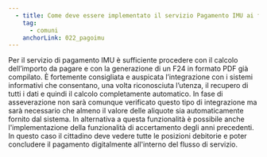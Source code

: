 ```yaml
---
  - title: Come deve essere implementato il servizio Pagamento IMU ai fini del superamento dei controlli tecnici in fase di asseverazione?
    tag:
      - comuni
    anchorLink: 022_pagoimu
---
```


Per il servizio di pagamento IMU è sufficiente procedere con il calcolo dell’importo da pagare e con la generazione di un F24 in formato PDF già compilato.
È fortemente consigliata e auspicata l’integrazione con i sistemi informativi che consentano, una volta riconosciuta l’utenza, il recupero di tutti i dati e quindi il calcolo completamente automatico. In fase di asseverazione non sarà comunque verificato questo tipo di integrazione ma sarà necessario che almeno il valore delle aliquote sia automaticamente fornito dal sistema.
In alternativa a questa funzionalità è possibile anche l'implementazione della funzionalità di accertamento degli anni precedenti. In questo caso il cittadino deve vedere tutte le posizioni debitorie e poter concludere il pagamento digitalmente all'interno del flusso di servizio.
